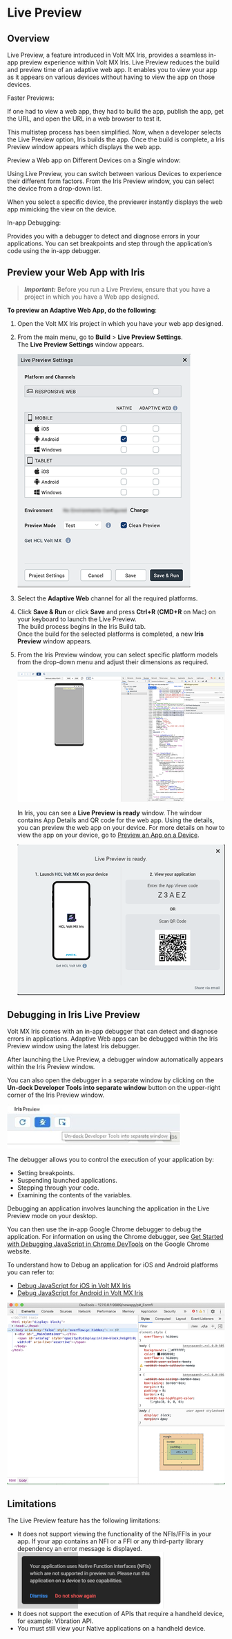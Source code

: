                           


Live Preview
============

Overview
--------

Live Preview, a feature introduced in Volt MX Iris, provides a seamless in-app preview experience within Volt MX Iris. Live Preview reduces the build and preview time of an adaptive web app. It enables you to view your app as it appears on various devices without having to view the app on those devices.

Faster Previews:

If one had to view a web app, they had to build the app, publish the app, get the URL, and open the URL in a web browser to test it.

This multistep process has been simplified. Now, when a developer selects the Live Preview option, Iris builds the app. Once the build is complete, a Iris Preview window appears which displays the web app.

Preview a Web app on Different Devices on a Single window:

Using Live Preview, you can switch between various Devices to experience their different form factors. From the Iris Preview window, you can select the device from a drop-down list.

When you select a specific device, the previewer instantly displays the web app mimicking the view on the device.

In-app Debugging:

Provides you with a debugger to detect and diagnose errors in your applications. You can set breakpoints and step through the application’s code using the in-app debugger.

Preview your Web App with Iris
------------------------------------

> **_Important:_** Before you run a Live Preview, ensure that you have a project in which you have a Web app designed.

**To preview an Adaptive Web App, do the following**:

1.  Open the Volt MX Iris project in which you have your web app designed.
2.  From the main menu, go to **Build** > **Live Preview Settings**.  
    The **Live Preview Settings** window appears.  
      
    ![](Resources/Images/Live_Preview_Settings_01_323x431.png)
3.  Select the **Adaptive Web** channel for all the required platforms.  
    
4.  Click **Save & Run** or click **Save** and press **Ctrl+R** (**CMD+R** on Mac) on your keyboard to launch the Live Preview.  
    The build process begins in the Iris Build tab.  
    Once the build for the selected platforms is completed, a new **Iris Preview** window appears.
5.  From the Iris Preview window, you can select specific platform models from the drop-down menu and adjust their dimensions as required.  
      
    ![](Resources/Images/LivePreview_707x373.png)  
      
    In Iris, you can see a **Live Preview is ready** window. The window contains App Details and QR code for the web app. Using the details, you can preview the web app on your device. For more details on how to view the app on your device, go to [Preview an App on a Device](../../../Iris/iris_app_viewer/Content/PreviewAnAppOnADevice.md).  
      
    ![](Resources/Images/wifi-qr-preview_528x378.png)  
      
    

Debugging in Iris Live Preview
------------------------------------

Volt MX  Iris  comes with an in-app debugger that can detect and diagnose errors in applications. Adaptive Web apps can be debugged within the Iris Preview window using the latest Iris debugger.

After launching the Live Preview, a debugger window automatically appears within the Iris Preview window.

You can also open the debugger in a separate window by clicking on the **Un-dock Developer Tools into separate window** button on the upper-right corner of the Iris Preview window.

![](Resources/Images/Live_Preview/Undock_400x101.jpg)

The debugger allows you to control the execution of your application by:

*   Setting breakpoints.
*   Suspending launched applications.
*   Stepping through your code.
*   Examining the contents of the variables.

Debugging an application involves launching the application in the Live Preview mode on your desktop.

You can then use the in-app Google Chrome debugger to debug the application. For information on using the Chrome debugger, see [Get Started with Debugging JavaScript in Chrome DevTools](https://developers.google.com/web/tools/chrome-devtools/javascript/) on the Google Chrome website.

To understand how to Debug an application for iOS and Android platforms you can refer to:

*   [](#SettingAndroid)[Debug JavaScript for iOS in Volt MX Iris](Inline_Debugger.md#debug-javascript-for-ios-in)
*   [](#SettingAndroid)[Debug JavaScript for Android in Volt MX Iris](Inline_Debugger.md#debug-javascript-for-android-in)

![](Resources/Images/Live_Preview/Debugger_Window_446x487.png)

Limitations
-----------

The Live Preview feature has the following limitations:

*   It does not support viewing the functionality of the NFIs/FFIs in your app. If your app contains an NFI or a FFI or any third-party library dependency an error message is displayed.  
    ![](Resources/Images/Live_Preview/NFIError_338x130.png)
*   It does not support the execution of APIs that require a handheld device, for example: Vibration API.
*   You must still view your Native applications on a handheld device.

